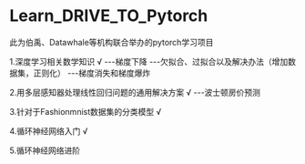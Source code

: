 # Learn_DRIVE_TO_Pytorch

此为伯禹、Datawhale等机构联合举办的pytorch学习项目

1.深度学习相关数学知识 √
  ---梯度下降
  ---欠拟合、过拟合以及解决办法（增加数据集，正则化）
  ---梯度消失和梯度爆炸
  
2.用多层感知器处理线性回归问题的通用解决方案 √
   ---波士顿房价预测
   
3.针对于Fashionmnist数据集的分类模型 √

4.循环神经网络入门 √

5.循环神经网络进阶
 
